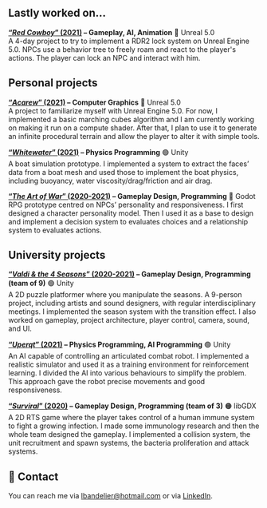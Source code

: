 ## Lastly worked on...
__[“_Red Cowboy_” (2021)](https://github.com/Bandlou/red-cowboy) – Gameplay, AI, Animation__ 🔴 Unreal 5.0  
A 4-day project to try to implement a RDR2 lock system on Unreal Engine 5.0. NPCs use a behavior tree to freely roam and react to the player's actions. The player can lock an NPC and interact with him.

## Personal projects
__[“_Acarew_” (2021)](https://github.com/Bandlou/Acarew) – Computer Graphics__ 🔴 Unreal 5.0  
A project to familiarize myself with Unreal Engine 5.0. For now, I implemented a basic marching cubes algorithm and I am currently working on making it run on a compute shader. After that, I plan to use it to generate an infinite procedural terrain and allow the player to alter it with simple tools.

__[“_Whitewater_” (2021)](https://github.com/Bandlou/whitewater) – Physics Programming__ 🟢 Unity  
A boat simulation prototype. I implemented a system to extract the faces’ data from a boat mesh and used those to implement the boat physics, including buoyancy, water viscosity/drag/friction and air drag.

__[“_The Art of War_” (2020-2021)](https://github.com/Bandlou/the-art-of-war) – Gameplay Design, Programming__ 🔵 Godot  
RPG prototype centred on NPCs’ personality and responsiveness. I first designed a character personality model. Then I used it as a base to design and implement a decision system to evaluates choices and a relationship system to evaluates actions.

## University projects
__[“_Valdi & the 4 Seasons_” (2020-2021)](https://github.com/Bandlou/university-projects#valdi--the-4-seasons) – Gameplay Design, Programming (team of 9)__ 🟢 Unity  
A 2D puzzle platformer where you manipulate the seasons. A 9-person project, including artists and sound designers, with regular interdisciplinary meetings. I implemented the season system with the transition effect. I also worked on gameplay, project architecture, player control, camera, sound, and UI.

__[“_Uperqt_” (2021)](https://github.com/Bandlou/university-projects#uperqt---ba-thesis) – Physics Programming, AI Programming__ 🟢 Unity  
An AI capable of controlling an articulated combat robot. I implemented a realistic simulator and used it as a training environment for reinforcement learning. I divided the AI into various behaviours to simplify the problem. This approach gave the robot precise movements and good responsiveness.

__[“_Surviral_” (2020)](https://github.com/Bandlou/university-projects#surviral) – Gameplay Design, Programming (team of 3)__ 🟠 libGDX  
A 2D RTS game where the player takes control of a human immune system to fight a growing infection. I made some immunology research and then the whole team designed the gameplay. I implemented a collision system, the unit recruitment and spawn systems, the bacteria proliferation and attack systems.

## 📧 Contact
You can reach me via lbandelier@hotmail.com or via [LinkedIn](https://www.linkedin.com/in/louis-bandelier/).
